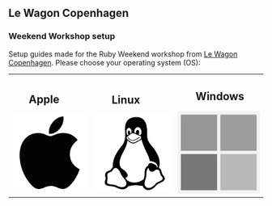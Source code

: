 ## Le Wagon Copenhagen

### Weekend Workshop setup

Setup guides made for the Ruby Weekend workshop from [Le Wagon Copenhagen](https://www.lewagon.com/copenhagen). Please choose your operating system (OS):

<table>
  <tr>
    <td>
      <h2 style="margin-left: 22%">Apple</h2>
      <a href="SetupMacOS.md">
        <img src="images/apple.png" alt="Ubuntu">
      </a>
    </td>
    <td>
      <h2 style="margin-left: 22%">Linux</h2>
      <a href="SetupLinux.md">
        <img src="images/linux.png" alt="Ubuntu">
      </a>
    </td>
    <td>
      <h2 style="margin-left: 22%">Windows</h2>
      <a href="SetupWindows.md">
        <img src="images/windows.png" alt="Windows">
      </a>
    </td>
  </tr>
</table>
